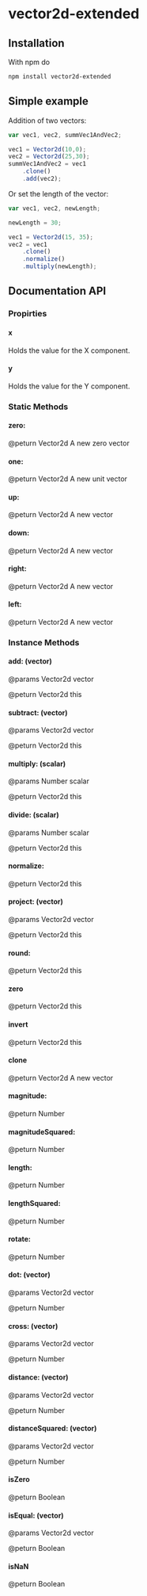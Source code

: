 # vector2d-extended

## Installation

With npm do

```bash
npm install vector2d-extended
```

## Simple example

Addition of two vectors:

```javascript
var vec1, vec2, summVec1AndVec2;

vec1 = Vector2d(10,0);
vec2 = Vector2d(25,30);
summVec1AndVec2 = vec1
    .clone()
    .add(vec2);
```

Or set the length of the vector:

```javascript
var vec1, vec2, newLength;

newLength = 30;

vec1 = Vector2d(15, 35);
vec2 = vec1
    .clone()
    .normalize()
    .multiply(newLength);
```

## Documentation API

### Propirties

#### x

Holds the value for the X component.

#### y

Holds the value for the Y component.

### Static Methods

#### zero:

@peturn Vector2d A new zero vector

#### one:

@peturn Vector2d A new unit vector

#### up:

@peturn Vector2d A new vector

#### down:

@peturn Vector2d A new vector

#### right:

@peturn Vector2d A new vector

#### left:

@peturn Vector2d A new vector

### Instance Methods


#### add: (vector)

@params Vector2d vector

@peturn Vector2d this

#### subtract: (vector)

@params Vector2d vector

@peturn Vector2d this

#### multiply: (scalar)

@params Number scalar

@peturn Vector2d this

#### divide: (scalar)

@params Number scalar

@peturn Vector2d this

#### normalize:

@peturn Vector2d this

#### project: (vector)

@params Vector2d vector

@peturn Vector2d this

#### round:

@peturn Vector2d this

#### zero

@peturn Vector2d this

#### invert

@peturn Vector2d this

#### clone

@peturn Vector2d A new vector


#### magnitude:

@peturn Number

#### magnitudeSquared:

@peturn Number

#### length:

@peturn Number

#### lengthSquared:

@peturn Number

#### rotate:

@peturn Number

#### dot: (vector)

@params Vector2d vector

@peturn Number

#### cross: (vector)

@params Vector2d vector

@peturn Number

#### distance: (vector)

@params Vector2d vector

@peturn Number

#### distanceSquared: (vector)

@params Vector2d vector

@peturn Number


#### isZero

@peturn Boolean

#### isEqual: (vector)

@params Vector2d vector

@peturn Boolean

#### isNaN

@peturn Boolean
